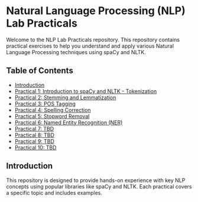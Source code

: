 # Natural Language Processing (NLP) Lab Practicals

Welcome to the NLP Lab Practicals repository. This repository contains practical exercises to help you understand and apply various Natural Language Processing techniques using spaCy and NLTK.

## Table of Contents

- [Introduction](#introduction)
- [Practical 1: Introduction to spaCy and NLTK - Tokenization](https://github.com/darshnkd/NLP-labs/blob/main/01_nlp.ipynb)
- [Practical 2: Stemming and Lemmatization](https://github.com/darshnkd/NLP-labs/blob/main/02_nlp.ipynb)
- [Practical 3: POS Tagging](https://github.com/darshnkd/NLP-labs/blob/main/03_nlp.ipynb)
- [Practical 4: Spelling Correction](https://github.com/darshnkd/NLP-labs/blob/main/04_nlp.ipynb)
- [Practical 5: Stopword Removal](https://github.com/darshnkd/NLP-labs/blob/main/05_nlp.ipynb)
- [Practical 6: Named Entity Recognition (NER)](https://github.com/darshnkd/NLP-labs/blob/main/06_nlp.ipynb)
- [Practical 7: TBD](#practical-7-tbd)
- [Practical 8: TBD](#practical-8-tbd)
- [Practical 9: TBD](#practical-9-tbd)
- [Practical 10: TBD](#practical-10-tbd)

## Introduction

This repository is designed to provide hands-on experience with key NLP concepts using popular libraries like spaCy and NLTK. Each practical covers a specific topic and includes examples.
